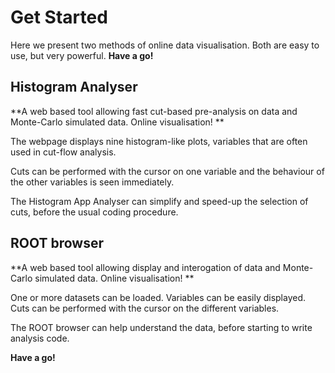 
# Get Started

Here we present two methods of online data visualisation.  Both are easy to use, but very powerful.  **Have a go!**


## Histogram Analyser



**A web based tool allowing fast cut-based pre-analysis on data and Monte-Carlo simulated data.  Online visualisation!
**

The webpage displays nine histogram-like plots, variables that are often used in cut-flow analysis.  

Cuts can be performed with the cursor on one variable and the behaviour of the other variables is seen immediately.  

The Histogram App Analyser can simplify and speed-up the selection of cuts, before the usual coding procedure.



## ROOT browser



**A web based tool allowing display and interogation of data and Monte-Carlo simulated data. Online visualisation!
**

One or more datasets can be loaded.  Variables can be easily displayed.
Cuts can be performed with the cursor on the different variables. 

The ROOT browser can help understand the data, before starting to write analysis code.

**Have a go!**